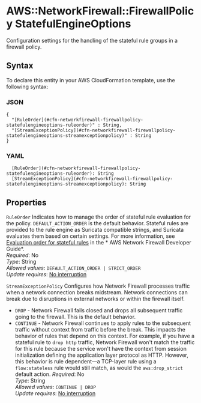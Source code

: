 # AWS::NetworkFirewall::FirewallPolicy StatefulEngineOptions<a name="aws-properties-networkfirewall-firewallpolicy-statefulengineoptions"></a>

Configuration settings for the handling of the stateful rule groups in a firewall policy\. 

## Syntax<a name="aws-properties-networkfirewall-firewallpolicy-statefulengineoptions-syntax"></a>

To declare this entity in your AWS CloudFormation template, use the following syntax:

### JSON<a name="aws-properties-networkfirewall-firewallpolicy-statefulengineoptions-syntax.json"></a>

```
{
  "[RuleOrder](#cfn-networkfirewall-firewallpolicy-statefulengineoptions-ruleorder)" : String,
  "[StreamExceptionPolicy](#cfn-networkfirewall-firewallpolicy-statefulengineoptions-streamexceptionpolicy)" : String
}
```

### YAML<a name="aws-properties-networkfirewall-firewallpolicy-statefulengineoptions-syntax.yaml"></a>

```
  [RuleOrder](#cfn-networkfirewall-firewallpolicy-statefulengineoptions-ruleorder): String
  [StreamExceptionPolicy](#cfn-networkfirewall-firewallpolicy-statefulengineoptions-streamexceptionpolicy): String
```

## Properties<a name="aws-properties-networkfirewall-firewallpolicy-statefulengineoptions-properties"></a>

`RuleOrder`  <a name="cfn-networkfirewall-firewallpolicy-statefulengineoptions-ruleorder"></a>
Indicates how to manage the order of stateful rule evaluation for the policy\. `DEFAULT_ACTION_ORDER` is the default behavior\. Stateful rules are provided to the rule engine as Suricata compatible strings, and Suricata evaluates them based on certain settings\. For more information, see [Evaluation order for stateful rules](https://docs.aws.amazon.com/network-firewall/latest/developerguide/suricata-rule-evaluation-order.html) in the * AWS Network Firewall Developer Guide*\.   
*Required*: No  
*Type*: String  
*Allowed values*: `DEFAULT_ACTION_ORDER | STRICT_ORDER`  
*Update requires*: [No interruption](https://docs.aws.amazon.com/AWSCloudFormation/latest/UserGuide/using-cfn-updating-stacks-update-behaviors.html#update-no-interrupt)

`StreamExceptionPolicy`  <a name="cfn-networkfirewall-firewallpolicy-statefulengineoptions-streamexceptionpolicy"></a>
Configures how Network Firewall processes traffic when a network connection breaks midstream\. Network connections can break due to disruptions in external networks or within the firewall itself\.  
+ `DROP` \- Network Firewall fails closed and drops all subsequent traffic going to the firewall\. This is the default behavior\.
+ `CONTINUE` \- Network Firewall continues to apply rules to the subsequent traffic without context from traffic before the break\. This impacts the behavior of rules that depend on this context\. For example, if you have a stateful rule to `drop http` traffic, Network Firewall won't match the traffic for this rule because the service won't have the context from session initialization defining the application layer protocol as HTTP\. However, this behavior is rule dependent—a TCP\-layer rule using a `flow:stateless` rule would still match, as would the `aws:drop_strict` default action\.
*Required*: No  
*Type*: String  
*Allowed values*: `CONTINUE | DROP`  
*Update requires*: [No interruption](https://docs.aws.amazon.com/AWSCloudFormation/latest/UserGuide/using-cfn-updating-stacks-update-behaviors.html#update-no-interrupt)